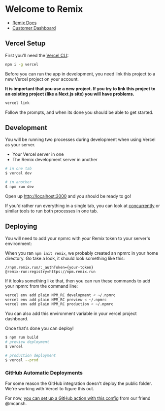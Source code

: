 # Welcome to Remix

- [Remix Docs](https://docs.remix.run)
- [Customer Dashboard](https://remix.run/dashboard)

## Vercel Setup

First you'll need the [Vercel CLI](https://vercel.com/docs/cli):

```sh
npm i -g vercel
```

Before you can run the app in development, you need link this project to a new Vercel project on your account.

**It is important that you use a new project. If you try to link this project to an existing project (like a Next.js site) you will have problems.**

```sh
vercel link
```

Follow the prompts, and when its done you should be able to get started.

## Development

You will be running two processes during development when using Vercel as your server.

- Your Vercel server in one
- The Remix development server in another

```sh
# in one tab
$ vercel dev

# in another
$ npm run dev
```

Open up [http://localhost:3000](http://localhost:3000) and you should be ready to go!

If you'd rather run everything in a single tab, you can look at [concurrently](https://npm.im/concurrently) or similar tools to run both processes in one tab.

## Deploying

You will need to add your npmrc with your Remix token to your server's environment:

When you ran `npm init remix`, we probably created an npmrc in your home directory. Go take a look, it should look something like this:

```
//npm.remix.run/:_authToken={your-token}
@remix-run:registry=https://npm.remix.run
```

If it looks something like that, then you can run these commands to add your npmrc from the command line:

```bash
vercel env add plain NPM_RC development < ~/.npmrc
vercel env add plain NPM_RC preview < ~/.npmrc
vercel env add plain NPM_RC production < ~/.npmrc
```

You can also add this environment variable in your vercel project dashboard.

Once that's done you can deploy!

```sh
$ npm run build
# preview deployment
$ vercel

# production deployment
$ vercel --prod
```

### GitHub Automatic Deployments

For some reason the GitHub integration doesn't deploy the public folder. We're working with Vercel to figure this out.

For now, [you can set up a GitHub action with this config](https://gist.github.com/mcansh/91f8effda798b41bb373351fad217070) from our friend @mcansh.
